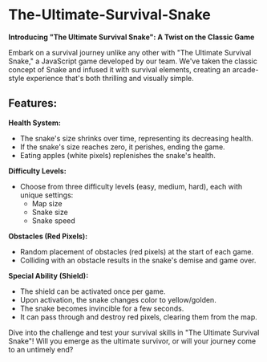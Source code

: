 # The-Ultimate-Survival-Snake

**Introducing "The Ultimate Survival Snake": A Twist on the Classic Game**

Embark on a survival journey unlike any other with "The Ultimate Survival Snake," a JavaScript game developed by our team. We've taken the classic concept of Snake and infused it with survival elements, creating an arcade-style experience that's both thrilling and visually simple.

## Features:

**Health System:**
- The snake's size shrinks over time, representing its decreasing health.
- If the snake's size reaches zero, it perishes, ending the game.
- Eating apples (white pixels) replenishes the snake's health.

**Difficulty Levels:**
- Choose from three difficulty levels (easy, medium, hard), each with unique settings:
  - Map size
  - Snake size
  - Snake speed

**Obstacles (Red Pixels):**
- Random placement of obstacles (red pixels) at the start of each game.
- Colliding with an obstacle results in the snake's demise and game over.

**Special Ability (Shield):**
- The shield can be activated once per game.
- Upon activation, the snake changes color to yellow/golden.
- The snake becomes invincible for a few seconds.
- It can pass through and destroy red pixels, clearing them from the map.

Dive into the challenge and test your survival skills in "The Ultimate Survival Snake"! Will you emerge as the ultimate survivor, or will your journey come to an untimely end?
